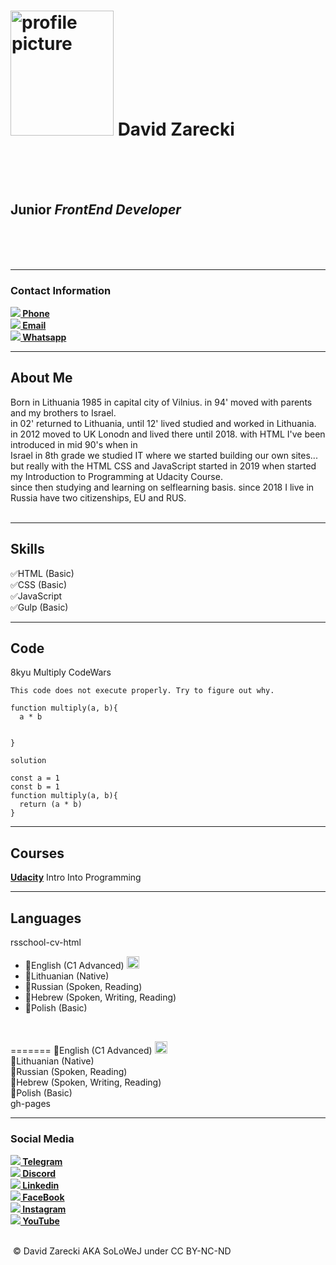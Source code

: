 # <img src="./img/profile-pic.png" width="165" height="200" alt="profile picture"> **David Zarecki**<br>


<br>
<br>
<br>

## Junior _**FrontEnd Developer**_

<br>
<br>
<br>

____
### **Contact Information**<br>
**[<img src="https://img.icons8.com/office/23/000000/phonelink-ring--v2.png"/> Phone](https://link-to-tel.herokuapp.com/tel/%2B7%20(968)%20396-3875)** <br>
**[<img src="https://img.icons8.com/color/20/000000/gmail--v2.png"/> Email](mailto:zarecki.david@gmail.com)** <br>
**[<img src="https://img.icons8.com/color/20/000000/whatsapp--v4.png"/> Whatsapp](https://api.whatsapp.com/send?phone=79683963875&text=Hi%20it%20is%20David)** <br>

___
## **About Me** <br>
Born in Lithuania  1985 in capital city of Vilnius. in 94' moved with parents and my brothers to Israel.<br>
in 02' returned to Lithuania, until 12' lived studied and worked in Lithuania. <br>
in 2012 moved to UK Lonodn and lived there until 2018. with HTML I've been introduced in mid 90's when in <br>
Israel in 8th grade we studied IT where we started building our own sites...<br>
but really with the HTML CSS and JavaScript started in 2019 when started my Introduction to Programming  at Udacity Course.<br>since then studying and learning on selflearning basis.
since 2018 I live in Russia have two citizenships, EU and RUS. <br><br>

___
## **Skills** <br>
 &#x2705;HTML (Basic) <br>
 &#x2705;CSS (Basic)<br>
 &#x2705;JavaScript <br>
 &#x2705;Gulp (Basic) <br>
___

## **Code** <br>
8kyu Multiply CodeWars
```
This code does not execute properly. Try to figure out why.

function multiply(a, b){
  a * b
  
  
}

```

```
solution

const a = 1
const b = 1
function multiply(a, b){
  return (a * b)
}
```
___

## **Courses** <br>
**[Udacity](https://confirm.udacity.com/KASGDULU)** Intro Into Programming <br>
___
## **Languages** <br>

rsschool-cv-html
- &#x1F6A9;English (C1 Advanced) [<img src="./img/c1-english.png" width="20" height="20">](https://www.efset.org/cert/s439P4)
- &#x1F6A9;Lithuanian (Native)
- &#x1F6A9;Russian (Spoken, Reading)
- &#x1F6A9;Hebrew (Spoken, Writing, Reading)
- &#x1F6A9;Polish (Basic)
<br>

=======
 &#x1F6A9;English (C1 Advanced) [<img src="./img/c1-english.png" width="20" height="20">](https://www.efset.org/cert/s439P4)<br>
 &#x1F6A9;Lithuanian (Native)<br>
 &#x1F6A9;Russian (Spoken, Reading)<br>
 &#x1F6A9;Hebrew (Spoken, Writing, Reading)<br>
 &#x1F6A9;Polish (Basic)<br>
gh-pages
____

### **Social Media** <br>
**[<img src="https://img.icons8.com/color/20/000000/telegram-app--v5.png"/> Telegram ](https://t.me/SoLoWeJ_ThE_GaMeR)** <br>
**[<img src="https://img.icons8.com/color/20/000000/discord-logo.png"/> Discord](https://discord.gg/JD7VZyNd)** <br>
**[<img src="https://img.icons8.com/color/20/000000/linkedin-2--v2.png"/> Linkedin](https://www.linkedin.com/in/david-zarecki-b72b201a1/)** <br>
**[<img src="https://img.icons8.com/office/20/000000/facebook-new.png"/> FaceBook](https://www.facebook.com/soloweij/)** <br>
**[<img src="https://img.icons8.com/color/20/000000/instagram-new--v2.png"/> Instagram](https://www.instagram.com/madskinnyman/)** <br>
**[<img src="https://img.icons8.com/color/20/000000/youtube-squared.png"/> YouTube](https://www.youtube.com/channel/UCL9ZG_GqkoNmjQEPS8jLDFQ)** <br>
<br>




 <img src="https://licensebuttons.net/l/by-nc-nd/3.0/88x31.png" alt=""> &copy; David Zarecki AKA SoLoWeJ under CC BY-NC-ND